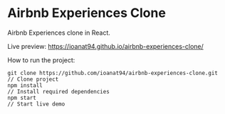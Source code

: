 # Airbnb Experiences Clone
Airbnb Experiences clone in React.  

Live preview: https://ioanat94.github.io/airbnb-experiences-clone/

How to run the project:  

```
git clone https://github.com/ioanat94/airbnb-experiences-clone.git    // Clone project  
npm install                                                           // Install required dependencies  
npm start                                                             // Start live demo  
```
